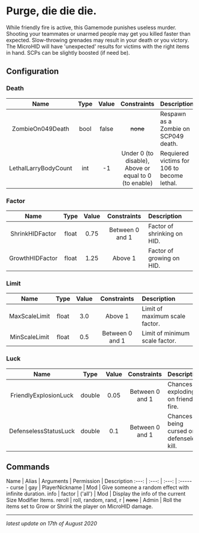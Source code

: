 # Purge, die die die.

While friendly fire is active, this Gamemode punishes useless murder.
Shooting your teammates or unarmed people may get you killed faster than expected.
Slow-throwing grenades may result in your death or you victory.
The MicroHID will have 'unexpected' results for victims with the right items in hand.
SCPs can be slightly boosted (if need be).

## Configuration

### Death

Name | Type | Value | Constraints | Description
:---: | :---: | :---: | :---: | :------
ZombieOn049Death | bool | false | ~~none~~ | Respawn as a Zombie on SCP049 death.
LethalLarryBodyCount | int | -1 | Under 0 (to disable), Above or equal to 0 (to enable) | Requiered victims for 106 to become lethal.

### Factor

Name | Type | Value | Constraints | Description
:---: | :---: | :---: | :---: | :------
ShrinkHIDFactor | float | 0.75 | Between 0 and 1 | Factor of shrinking on HID.
GrowthHIDFactor | float | 1.25 | Above 1 | Factor of growing on HID.

### Limit

Name | Type | Value | Constraints | Description
:---: | :---: | :---: | :---: | :------
MaxScaleLimit | float | 3.0 | Above 1 | Limit of maximum scale factor.
MinScaleLimit | float | 0.5 | Between 0 and 1 | Limit of minimum scale factor.

### Luck

Name | Type | Value | Constraints | Description
:---: | :---: | :---: | :---: | :------
FriendlyExplosionLuck | double | 0.05 | Between 0 and 1 | Chances of exploding on friendly fire.
DefenselessStatusLuck | double | 0.1 | Between 0 and 1 | Chances of being cursed on defenseless kill.

## Commands

Name | Alias | Arguments | Permission | Description
:---: | :---: | :---: | :------
curse | gay | PlayerNickname | Mod | Give someone a random effect with infinite duration.
info | factor | ('all') | Mod | Display the info of the current Size Modifier Items.
reroll | roll, random, rand, r | ~~none~~ | Admin | Roll the items set to Grow or Shrink the player on MicroHID damage.

---

*latest update on 17th of August 2020*
